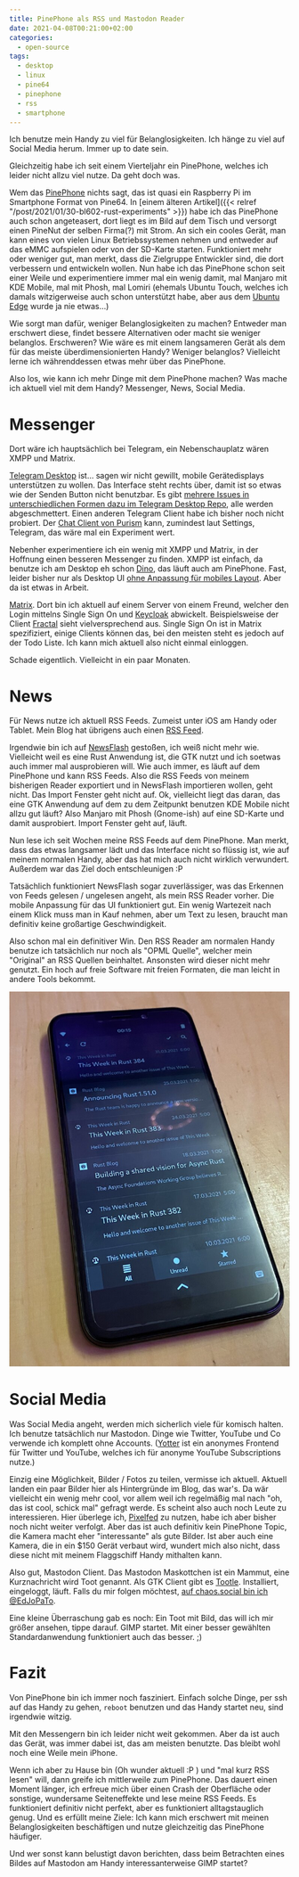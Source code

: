 ```yaml
---
title: PinePhone als RSS und Mastodon Reader
date: 2021-04-08T00:21:00+02:00
categories:
  - open-source
tags:
  - desktop
  - linux
  - pine64
  - pinephone
  - rss
  - smartphone
---
```

Ich benutze mein Handy zu viel für Belanglosigkeiten.
Ich hänge zu viel auf Social Media herum.
Immer up to date sein.

Gleichzeitig habe ich seit einem Vierteljahr ein PinePhone, welches ich leider nicht allzu viel nutze.
Da geht doch was.
<!--more-->

Wem das [PinePhone](https://www.pine64.org/pinephone/) nichts sagt, das ist quasi ein Raspberry Pi im Smartphone Format von Pine64.
In [einem älteren Artikel]({{< relref "/post/2021/01/30-bl602-rust-experiments" >}}) habe ich das PinePhone auch schon angeteasert, dort liegt es im Bild auf dem Tisch und versorgt einen PineNut der selben Firma(?) mit Strom.
An sich ein cooles Gerät, man kann eines von vielen Linux Betriebssystemen nehmen und entweder auf das eMMC aufspielen oder von der SD-Karte starten.
Funktioniert mehr oder weniger gut, man merkt, dass die Zielgruppe Entwickler sind, die dort verbessern und entwickeln wollen.
Nun habe ich das PinePhone schon seit einer Weile und experimentiere immer mal ein wenig damit, mal Manjaro mit KDE Mobile, mal mit Phosh, mal Lomiri (ehemals Ubuntu Touch, welches ich damals witzigerweise auch schon unterstützt habe, aber aus dem [Ubuntu Edge](https://www.indiegogo.com/projects/ubuntu-edge/) wurde ja nie etwas…)

Wie sorgt man dafür, weniger Belanglosigkeiten zu machen?
Entweder man erschwert diese, findet bessere Alternativen oder macht sie weniger belanglos.
Erschweren? Wie wäre es mit einem langsameren Gerät als dem für das meiste überdimensionierten Handy?
Weniger belanglos? Vielleicht lerne ich währenddessen etwas mehr über das PinePhone.

Also los, wie kann ich mehr Dinge mit dem PinePhone machen?
Was mache ich aktuell viel mit dem Handy?
Messenger, News, Social Media.

# Messenger

Dort wäre ich hauptsächlich bei Telegram, ein Nebenschauplatz wären XMPP und Matrix.

[Telegram Desktop](https://github.com/telegramdesktop/tdesktop) ist… sagen wir nicht gewillt, mobile Gerätedisplays unterstützen zu wollen.
Das Interface steht rechts über, damit ist so etwas wie der Senden Button nicht benutzbar.
Es gibt [mehrere Issues in unterschiedlichen Formen dazu im Telegram Desktop Repo](https://github.com/telegramdesktop/tdesktop/issues?q=pinephone), alle werden abgeschmettert.
Einen anderen Telegram Client habe ich bisher noch nicht probiert.
Der [Chat Client von Purism](https://source.puri.sm/Librem5/chatty) kann, zumindest laut Settings, Telegram, das wäre mal ein Experiment wert.

Nebenher experimentiere ich ein wenig mit XMPP und Matrix, in der Hoffnung einen besseren Messenger zu finden.
XMPP ist einfach, da benutze ich am Desktop eh schon [Dino](https://github.com/dino/dino), das läuft auch am PinePhone.
Fast, leider bisher nur als Desktop UI [ohne Anpassung für mobiles Layout](https://github.com/dino/dino/issues/178).
Aber da ist etwas in Arbeit.

[Matrix](https://matrix.org/).
Dort bin ich aktuell auf einem Server von einem Freund, welcher den Login mittelns Single Sign On und [Keycloak](https://www.keycloak.org/) abwickelt.
Beispielsweise der Client [Fractal](https://wiki.gnome.org/Apps/Fractal) sieht vielversprechend aus.
Single Sign On ist in Matrix spezifiziert, einige Clients können das, bei den meisten steht es jedoch auf der Todo Liste.
Ich kann mich aktuell also nicht einmal einloggen.

Schade eigentlich.
Vielleicht in ein paar Monaten.

# News

Für News nutze ich aktuell RSS Feeds.
Zumeist unter iOS am Handy oder Tablet.
Mein Blog hat übrigens auch einen [RSS Feed](/index.xml).

Irgendwie bin ich auf [NewsFlash](https://gitlab.com/news-flash/news_flash_gtk) gestoßen, ich weiß nicht mehr wie.
Vielleicht weil es eine Rust Anwendung ist, die GTK nutzt und ich soetwas auch immer mal ausprobieren will.
Wie auch immer, es läuft auf dem PinePhone und kann RSS Feeds.
Also die RSS Feeds von meinem bisherigen Reader exportiert und in NewsFlash importieren wollen, geht nicht.
Das Import Fenster geht nicht auf.
Ok, vielleicht liegt das daran, das eine GTK Anwendung auf dem zu dem Zeitpunkt benutzen KDE Mobile nicht allzu gut läuft?
Also Manjaro mit Phosh (Gnome-ish) auf eine SD-Karte und damit ausprobiert.
Import Fenster geht auf, läuft.

Nun lese ich seit Wochen meine RSS Feeds auf dem PinePhone.
Man merkt, dass das etwas langsamer lädt und das Interface nicht so flüssig ist, wie auf meinem normalen Handy, aber das hat mich auch nicht wirklich verwundert.
Außerdem war das Ziel doch entschleunigen :P

Tatsächlich funktioniert NewsFlash sogar zuverlässiger, was das Erkennen von Feeds gelesen / ungelesen angeht, als mein RSS Reader vorher.
Die mobile Anpassung für das UI funktioniert gut.
Ein wenig Wartezeit nach einem Klick muss man in Kauf nehmen, aber um Text zu lesen, braucht man definitiv keine großartige Geschwindigkeit.

Also schon mal ein definitiver Win.
Den RSS Reader am normalen Handy benutze ich tatsächlich nur noch als "OPML Quelle", welcher mein "Original" an RSS Quellen beinhaltet.
Ansonsten wird dieser nicht mehr genutzt.
Ein hoch auf freie Software mit freien Formaten, die man leicht in andere Tools bekommt.

![NewsFlash auf dem PinePhone](pinephone-newsflash.jpg)

# Social Media

Was Social Media angeht, werden mich sicherlich viele für komisch halten.
Ich benutze tatsächlich nur Mastodon.
Dinge wie Twitter, YouTube und Co verwende ich komplett ohne Accounts.
([Yotter](https://github.com/ytorg/Yotter) ist ein anonymes Frontend für Twitter und YouTube, welches ich für anonyme YouTube Subscriptions nutze.)

Einzig eine Möglichkeit, Bilder / Fotos zu teilen, vermisse ich aktuell.
Aktuell landen ein paar Bilder hier als Hintergründe im Blog, das war's.
Da wär vielleicht ein wenig mehr cool, vor allem weil ich regelmäßig mal nach "oh, das ist cool, schick mal" gefragt werde.
Es scheint also auch noch Leute zu interessieren.
Hier überlege ich, [Pixelfed](https://pixelfed.org) zu nutzen, habe ich aber bisher noch nicht weiter verfolgt.
Aber das ist auch definitiv kein PinePhone Topic, die Kamera macht eher "interessante" als gute Bilder.
Ist aber auch eine Kamera, die in ein $150 Gerät verbaut wird, wundert mich also nicht, dass diese nicht mit meinem Flaggschiff Handy mithalten kann.

Also gut, Mastodon Client.
Das Mastodon Maskottchen ist ein Mammut, eine Kurznachricht wird Toot genannt.
Als GTK Client gibt es [Tootle](https://github.com/bleakgrey/tootle).
Installiert, eingeloggt, läuft.
Falls du mir folgen möchtest, [auf chaos.social bin ich @EdJoPaTo](https://chaos.social/@EdJoPaTo).

Eine kleine Überraschung gab es noch:
Ein Toot mit Bild, das will ich mir größer ansehen, tippe darauf.
GIMP startet.
Mit einer besser gewählten Standardanwendung funktioniert auch das besser. ;)

# Fazit

Von PinePhone bin ich immer noch fasziniert.
Einfach solche Dinge, per ssh auf das Handy zu gehen, `reboot` benutzen und das Handy startet neu, sind irgendwie witzig.

Mit den Messengern bin ich leider nicht weit gekommen.
Aber da ist auch das Gerät, was immer dabei ist, das am meisten benutzte.
Das bleibt wohl noch eine Weile mein iPhone.

Wenn ich aber zu Hause bin (Oh wunder aktuell :P ) und "mal kurz RSS lesen" will, dann greife ich mittlerweile zum PinePhone.
Das dauert einen Moment länger, ich erfreue mich über einen Crash der Oberfläche oder sonstige, wundersame Seiteneffekte und lese meine RSS Feeds.
Es funktioniert definitiv nicht perfekt, aber es funktioniert alltagstauglich genug.
Und es erfüllt meine Ziele:
Ich kann mich erschwert mit meinen Belanglosigkeiten beschäftigen und nutze gleichzeitig das PinePhone häufiger.

Und wer sonst kann belustigt davon berichten, dass beim Betrachten eines Bildes auf Mastodon am Handy interessanterweise GIMP startet?
